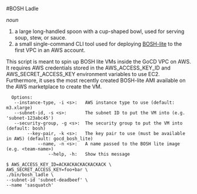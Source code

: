 #BOSH Ladle

*noun*

1. a large long-handled spoon with a cup-shaped bowl, used for serving soup, stew, or sauce.
2. a small single-command CLI tool used for deploying [BOSH-lite](http://github.com/cloudfoundry/bosh-lite) to the first VPC in an AWS account.

This script is meant to spin up BOSH lite VMs inside the GoCD VPC on AWS.
  It requires AWS credentials stored in the AWS_ACCESS_KEY_ID and AWS_SECRET_ACCESS_KEY environment variables to use EC2.
  Furthermore, it uses the most recently created BOSH-lite AMI available on the AWS marketplace to create the VM.

```
  Options:
   --instance-type, -i <s>:   AWS instance type to use (default: m3.xlarge)
   --subnet-id, -s <s>:       The subnet ID to put the VM into (e.g. 'subnet-123abc45')
   --security-group, -g <s>:  The security group to put the VM into (default: bosh)
        --key-pair, -k <s>:   The key pair to use (must be available in AWS) (default: gocd_bosh_lite)
            --name, -n <s>:   A name passed to the BOSH lite image (e.g. <team-name>)
                --help, -h:   Show this message
```

```
$ AWS_ACCESS_KEY_ID=ACKACKACKACKACKACK \
AWS_SECRET_ACCESS_KEY=foo+bar \
./bin/bosh_ladle \
--subnet-id 'subnet-deadbeef' \
--name 'sasquatch'
```
